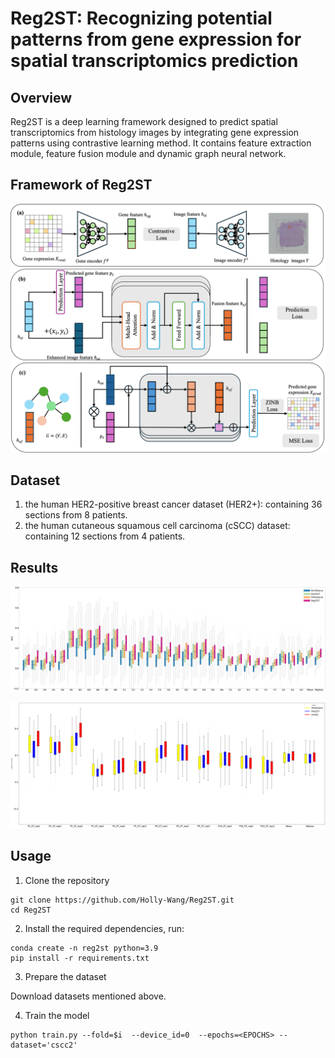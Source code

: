 # Reg2ST: Recognizing potential patterns from gene expression for spatial transcriptomics prediction

## Overview
Reg2ST is a deep learning framework designed to predict
spatial transcriptomics from histology images by integrating
gene expression patterns using contrastive learning method. It
contains feature extraction module, feature fusion module and
dynamic graph neural network.


## Framework of Reg2ST
![model](https://github.com/Holly-Wang/Reg2ST/blob/main/model.png)

## Dataset
1. the human HER2-positive breast cancer dataset (HER2+): containing 36 sections from 8 patients.
2. the human cutaneous squamous cell carcinoma (cSCC) dataset: containing 12 sections from 4 patients.

## Results
![her2st result](https://github.com/Holly-Wang/Reg2ST/blob/main/res_her2st.png)

![cscc result](https://github.com/Holly-Wang/Reg2ST/blob/main/res_cscc.png)

## Usage
1. Clone the repository

```shell
git clone https://github.com/Holly-Wang/Reg2ST.git
cd Reg2ST
```

2. Install the required dependencies, run:
```shell
conda create -n reg2st python=3.9
pip install -r requirements.txt
```

3. Prepare the dataset

Download datasets mentioned above.

4. Train the model

```shell
python train.py --fold=$i  --device_id=0  --epochs=<EPOCHS> --dataset='cscc2'
```



